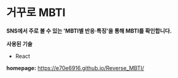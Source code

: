 # 거꾸로 MBTI

**SNS에서 주로 볼 수 있는 'MBTI별 반응·특징'을 통해 MBTI를 확인합니다.**


**사용된 기술**
- React

**homepage:** https://e70e6916.github.io/Reverse_MBTI/
